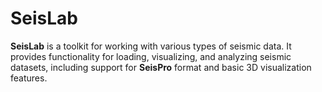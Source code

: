 # SeisLab
**SeisLab** is a toolkit for working with various types of seismic data. It provides functionality for loading, visualizing, and analyzing seismic datasets, including support for **SeisPro** format and basic 3D visualization features.
